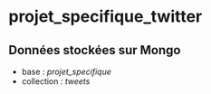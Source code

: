 # projet_specifique_twitter

## Données stockées sur Mongo

* base : _projet_specifique_
* collection : _tweets_

